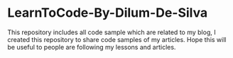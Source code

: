 # LearnToCode-By-Dilum-De-Silva
This repository includes all code sample which are related to my blog, I created this repository to share code samples of my articles. Hope this will be useful to people are following my lessons and articles. 
